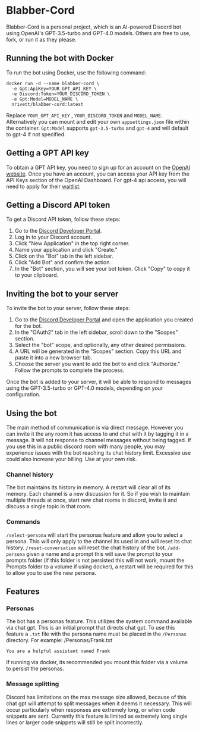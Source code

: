 
# Blabber-Cord

Blabber-Cord is a personal project, which is an AI-powered Discord bot using OpenAI's GPT-3.5-turbo and GPT-4.0 models. Others are free to use, fork, or run it as they please.

## Running the bot with Docker

To run the bot using Docker, use the following command:

```
docker run -d --name blabber-cord \
  -e Gpt:ApiKey=YOUR_GPT_API_KEY \
  -e Discord:Token=YOUR_DISCORD_TOKEN \
  -e Gpt:Model=MODEL_NAME \
  nrivett/blabber-cord:latest
```
Replace `YOUR_GPT_API_KEY` , `YOUR_DISCORD_TOKEN`  and `MODEL_NAME`. Alternatively you can mount and edit your own `appsettings.json` file within the container. 
`Gpt:Model` supports `gpt-3.5-turbo` and `gpt-4` and will default to gpt-4 if not specified.

## Getting a GPT API key

To obtain a GPT API key, you need to sign up for an account on the [OpenAI website](https://www.openai.com/). Once you have an account, you can access your API key from the API Keys section of the OpenAI Dashboard.
For gpt-4 api access, you will need to apply for their [waitlist](https://openai.com/waitlist/gpt-4-api).

## Getting a Discord API token

To get a Discord API token, follow these steps:

1.  Go to the [Discord Developer Portal](https://discord.com/developers/applications).
2.  Log in to your Discord account.
3.  Click "New Application" in the top right corner.
4.  Name your application and click "Create."
5.  Click on the "Bot" tab in the left sidebar.
6.  Click "Add Bot" and confirm the action.
7.  In the "Bot" section, you will see your bot token. Click "Copy" to copy it to your clipboard.

## Inviting the bot to your server

To invite the bot to your server, follow these steps:

1.  Go to the [Discord Developer Portal](https://discord.com/developers/applications) and open the application you created for the bot.
2.  In the "OAuth2" tab in the left sidebar, scroll down to the "Scopes" section.
3.  Select the "bot" scope, and optionally, any other desired permissions.
4.  A URL will be generated in the "Scopes" section. Copy this URL and paste it into a new browser tab.
5.  Choose the server you want to add the bot to and click "Authorize." Follow the prompts to complete the process.

Once the bot is added to your server, it will be able to respond to messages using the GPT-3.5-turbo or GPT-4.0 models, depending on your configuration.

## Using the bot
The main method of communication is via direct message. However you can invite it the any room it has access to and chat with it by tagging it in a message. It will not response to channel messages without being tagged.
If you use this in a public discord room with many people, you may experience issues with the bot reaching its chat history limit. Excessive use could also increase your billing. Use at your own risk.

### Channel history
The bot maintains its history in memory. A restart will clear all of its memory. Each channel is a new discussion for it. So if you wish to maintain multiple threads at once, start new chat rooms in discord, invite it and discuss a single topic in that room.

### Commands
`/select-persona` will start the personas feature and allow you to select a persona. This will only apply to the channel its used in and will reset its chat history.
`/reset-conversation` will reset the chat history of the bot.
`/add-persona` given a name and a prompt this will save the prompt to your prompts folder (if this folder is not persisted this will not work, mount the Prompts folder to a volume if using docker), a restart will be required for this to allow you to use the new persona.
## Features
### Personas
The bot has a personas feature. This utilizes the system command available via chat gpt. This is an initial prompt that directs chat gpt. To use this feature a `.txt` file with the persona name must be placed in the `/Personas` directory.
For example: /Personas/Frank.txt
```
You are a helpful assistant named Frank
```
If running via docker, its recommended you mount this folder via a volume to persist the personas.
### Message splitting
Discord has limitations on the max message size allowed, because of this chat gpt will attempt to split messages when it deems it necessary. This will occur particularly when responses are extremely long, or when code snippets are sent. Currently this feature is limited as extremely long single lines or larger code snippets will still be split incorrectly.